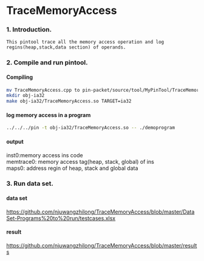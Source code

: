 # TraceMemoryAccess
### 1. Introduction.
    This pintool trace all the memory access operation and log regins(heap,stack,data section) of operands.
    
    
### 2. Compile and run pintool. 
  #### Compiling
 
  ```bash
  mv TraceMemoryAccess.cpp to pin-packet/source/tool/MyPinTool/TraceMemoryAccess.cpp
  mkdir obj-ia32
  make obj-ia32/TraceMemoryAccess.so TARGET=ia32
  ```

  #### log memory access in a program
  ```Bash
  ../../../pin -t obj-ia32/TraceMemoryAccess.so -- ./demoprogram
  ```
  #### output
  inst0:memory access ins code   
  memtrace0: memory access tag(heap, stack, global) of ins   
  maps0: address regin of heap, stack and global data   
  
### 3. Run data set.
   #### data set
   https://github.com/njuwangzhilong/TraceMemoryAccess/blob/master/DataSet-Programs%20to%20run/testcases.xlsx
   
   #### result
   https://github.com/njuwangzhilong/TraceMemoryAccess/blob/master/results

